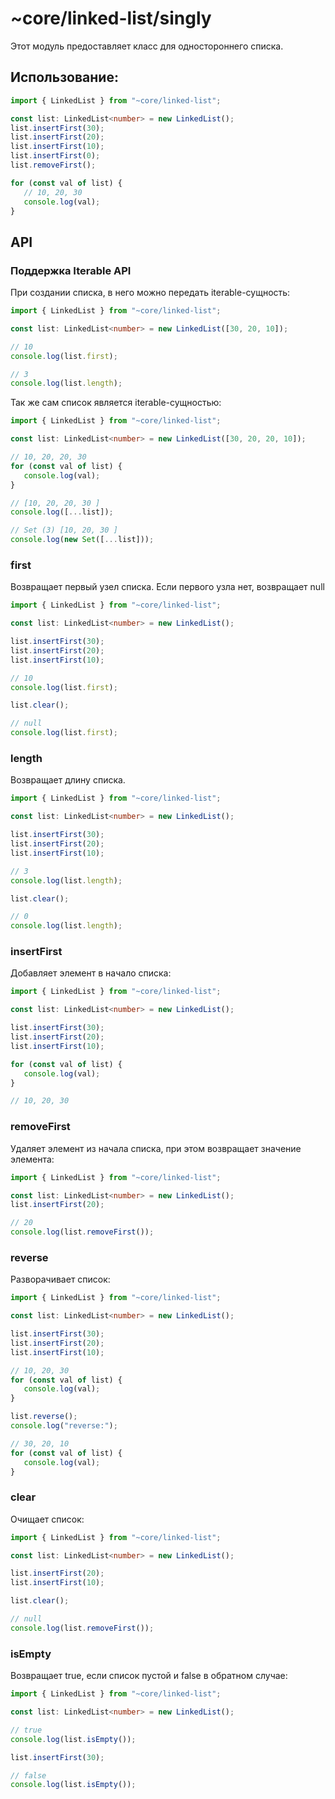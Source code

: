 # ~core/linked-list/singly

Этот модуль предоставляет класс для одностороннего списка.

## Использование:

```typescript
import { LinkedList } from "~core/linked-list";

const list: LinkedList<number> = new LinkedList();
list.insertFirst(30);
list.insertFirst(20);
list.insertFirst(10);
list.insertFirst(0);
list.removeFirst();

for (const val of list) {
   // 10, 20, 30
   console.log(val);
}
```

## API

### Поддержка Iterable API

При создании списка, в него можно передать iterable-сущность:

```typescript
import { LinkedList } from "~core/linked-list";

const list: LinkedList<number> = new LinkedList([30, 20, 10]);

// 10
console.log(list.first);

// 3
console.log(list.length);
```

Так же сам список является iterable-сущностью:

```typescript
import { LinkedList } from "~core/linked-list";

const list: LinkedList<number> = new LinkedList([30, 20, 20, 10]);

// 10, 20, 20, 30
for (const val of list) {
   console.log(val);
}

// [10, 20, 20, 30 ]
console.log([...list]);

// Set (3) [10, 20, 30 ]
console.log(new Set([...list]));
```

### first

Возвращает первый узел списка. Если первого узла нет, возвращает null

```typescript
import { LinkedList } from "~core/linked-list";

const list: LinkedList<number> = new LinkedList();

list.insertFirst(30);
list.insertFirst(20);
list.insertFirst(10);

// 10
console.log(list.first);

list.clear();

// null
console.log(list.first);
```

### length

Возвращает длину списка.

```typescript
import { LinkedList } from "~core/linked-list";

const list: LinkedList<number> = new LinkedList();

list.insertFirst(30);
list.insertFirst(20);
list.insertFirst(10);

// 3
console.log(list.length);

list.clear();

// 0
console.log(list.length);
```

### insertFirst

Добавляет элемент в начало списка:

```typescript
import { LinkedList } from "~core/linked-list";

const list: LinkedList<number> = new LinkedList();

list.insertFirst(30);
list.insertFirst(20);
list.insertFirst(10);

for (const val of list) {
   console.log(val);
}

// 10, 20, 30
```

### removeFirst

Удаляет элемент из начала списка, при этом возвращает значение элемента:

```typescript
import { LinkedList } from "~core/linked-list";

const list: LinkedList<number> = new LinkedList();
list.insertFirst(20);

// 20
console.log(list.removeFirst());
```

### reverse

Разворачивает список:

```typescript
import { LinkedList } from "~core/linked-list";

const list: LinkedList<number> = new LinkedList();

list.insertFirst(30);
list.insertFirst(20);
list.insertFirst(10);

// 10, 20, 30
for (const val of list) {
   console.log(val);
}

list.reverse();
console.log("reverse:");

// 30, 20, 10
for (const val of list) {
   console.log(val);
}
```

### clear

Очищает список:

```typescript
import { LinkedList } from "~core/linked-list";

const list: LinkedList<number> = new LinkedList();

list.insertFirst(20);
list.insertFirst(10);

list.clear();

// null
console.log(list.removeFirst());
```

### isEmpty

Возвращает true, если список пустой и false в обратном случае:

```typescript
import { LinkedList } from "~core/linked-list";

const list: LinkedList<number> = new LinkedList();

// true
console.log(list.isEmpty());

list.insertFirst(30);

// false
console.log(list.isEmpty());
```
